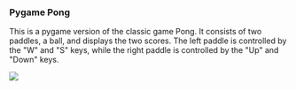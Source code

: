 ### Pygame Pong
 
This is a pygame version of the classic game Pong. It consists of two paddles, a ball, and displays the two scores. The left paddle is controlled by the "W" and "S" keys, while the right paddle is controlled by the "Up" and "Down" keys.

![](https://github.com/ljkelly/Pong/images/pong.png)